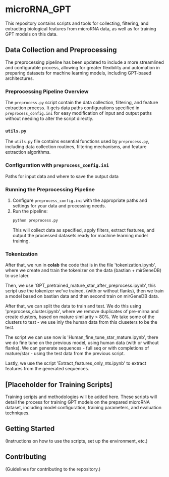 # microRNA_GPT

This repository contains scripts and tools for collecting, filtering, and extracting biological features from microRNA data, as well as for training GPT models on this data.

## Data Collection and Preprocessing

The preprocessing pipeline has been updated to include a more streamlined and configurable process, allowing for greater flexibility and automation in preparing datasets for machine learning models, including GPT-based architectures.

### Preprocessing Pipeline Overview

The `preprocess.py` script contain the data collection, filtering, and feature extraction process. It gets data paths configurations specified in `preprocess_config.ini` for easy modification of input and output paths without needing to alter the script directly.

### `utils.py`

The `utils.py` file contains essential functions used by `preprocess.py`, including data collection routines, filtering mechanisms, and feature extraction algorithms.

### Configuration with `preprocess_config.ini`

Paths for input data and where to save the output data

### Running the Preprocessing Pipeline

1. Configure `preprocess_config.ini` with the appropriate paths and settings for your data and processing needs.
2. Run the pipeline:
    ```bash
    python preprocess.py
    ```
    This will collect data as specified, apply filters, extract features, and output the processed datasets ready for machine learning model training.

### Tokenization
After that, we run in **colab** the code that is in the file 'tokenization.ipynb', where we create and train the tokenizer on the data (bastian + mirGeneDB) to use later.

Then, we use 'GPT_pretrained_mature_star_after_preprocess.ipynb', this script use the tokenizer we've trained, (with or without flanks), then we train a model based on bastian data and then second train on mirGeneDB data.

After that, we can split the data to train and test. We do this using 'preprocess_cluster.ipynb', where we remove duplicates of pre-mirna and create clusters, based on mature similarity > 80%. We take some of the clusters to test - we use inly the human data from this cluseters to be the test.

The script we can use now is 'Human_fine_tune_star_mature.ipynb', there we do fine tune on the previous model, using human data (with or without flanks). We can generate sequences - full seq or with completions of mature/star - using the test data from the previous script.

Lastly, we use the script 'Extract_features_only_nts.ipynb' to extract features from the generated sequences.

## [Placeholder for Training Scripts]

Training scripts and methodologies will be added here. These scripts will detail the process for training GPT models on the prepared microRNA dataset, including model configuration, training parameters, and evaluation techniques.

## Getting Started

(Instructions on how to use the scripts, set up the environment, etc.)

## Contributing

(Guidelines for contributing to the repository.)


